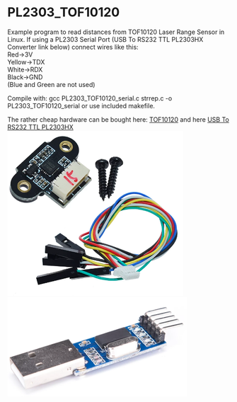 # PL2303_TOF10120

   Example program to read distances from TOF10120 Laser Range Sensor in Linux.
   If using a PL2303 Serial Port (USB To RS232 TTL PL2303HX Converter link below)
   connect wires like this:<br>
   Red->3V<br>
   Yellow->TDX<br>
   White->RDX<br>
   Black->GND<br>
   (Blue and Green are not used)<br> 

   Compile with: 
   gcc PL2303_TOF10120_serial.c strrep.c -o PL2303_TOF10120_serial
   or use included makefile.

   The rather cheap hardware can be bought here:
   <a href="https://www.aliexpress.com/item/4001120526796.html?spm=a2g0s.9042311.0.0.27424c4dDGURpH">TOF10120</a> and here
   <a href="https://www.aliexpress.com/item/4001134803817.html?spm=a2g0s.9042311.0.0.27424c4dDGURpH"> USB To RS232 TTL PL2303HX</a>
   <br>
   <img src="TOF10120.png"><img src="USBtoRS232TTLPLA2303HX.png"> 
   
